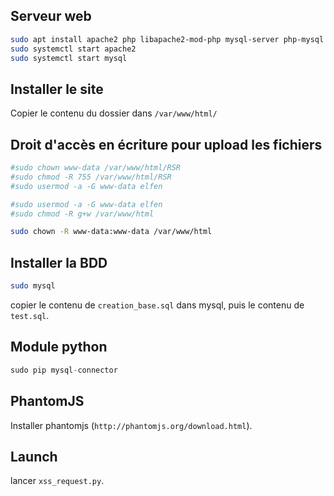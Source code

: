 ## Serveur web

```bash
sudo apt install apache2 php libapache2-mod-php mysql-server php-mysql
sudo systemctl start apache2
sudo systemctl start mysql
```

## Installer le site

Copier le contenu du dossier dans `/var/www/html/`

## Droit d'accès en écriture pour upload les fichiers

```bash
#sudo chown www-data /var/www/html/RSR
#sudo chmod -R 755 /var/www/html/RSR
#sudo usermod -a -G www-data elfen

#sudo usermod -a -G www-data elfen
#sudo chmod -R g+w /var/www/html

sudo chown -R www-data:www-data /var/www/html
```

## Installer la BDD

```bash
sudo mysql
```

copier le contenu de `creation_base.sql` dans mysql, puis le contenu de `test.sql`.

## Module python

```python
sudo pip mysql-connector
```

## PhantomJS

Installer phantomjs (`http://phantomjs.org/download.html`).

## Launch

lancer `xss_request.py`.